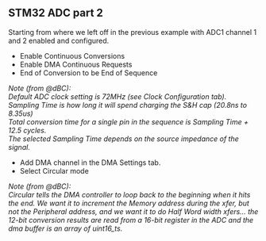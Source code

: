 ## STM32 ADC part 2

Starting from where we left off in the previous example with ADC1 channel 1 and 2 enabled and configured.

- Enable Continuous Conversions
- Enable DMA Continuous Requests
- End of Conversion to be End of Sequence

*Note (from @dBC):<br>
Default ADC clock setting is 72MHz (see Clock Configuration tab).<br>
Sampling Time is how long it will spend charging the S&H cap (20.8ns to 8.35us)<br>
Total conversion time for a single pin in the sequence is Sampling Time + 12.5 cycles.<br>
The selected Sampling Time depends on the source impedance of the signal.*<br>

- Add DMA channel in the DMA Settings tab.
- Select Circular mode

*Note (from @dBC):<br>
Circular tells the DMA controller to loop back to the beginning when it hits the end. We want it to increment the Memory address during the xfer, but not the Peripheral address, and we want it to do Half Word width xfers… the 12-bit conversion results are read from a 16-bit register in the ADC and the dma buffer is an array of uint16_ts.*
